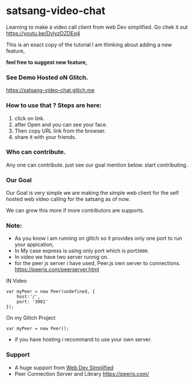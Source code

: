 # satsang-video-chat
Learning to make a video call client from web Dev simplified. Go chek it out https://youtu.be/DvlyzDZDEq4

This is an exact copy of the tutorial I am thinking about adding a new feature, 

**feel free to suggest new feature,** 


### See Demo Hosted oN Glitch.

https://satsang-video-chat.glitch.me

### How to use that ? Steps are here:
1. click on link.
2. after Open and you can see your face.
3. Then copy URL link from the browser.
4. share it with your friends.

### Who can contribute.
Any one can contribute. just see our goal mention below. start contributing.

### Our Goal
Our Goal is very simple we are making the simple web client for the self hosted web video calling for the satsang as of now.

We can grow this more if more contributors are supports.

### Note: 
- As you know i am running on glitch so it provides only one port to run your appication, 
- In My case express is using only port which is port`3000`.
- In video we have two server runnig on.
- for the peer js server i have used, Peer.js own server to connections. https://peerjs.com/peerserver.html

IN Video
```
var myPeer = new Peer(undefined, {
    host:'/',
    port: '3001'
}); 
```
On my Glitch Project

```
var myPeer = new Peer(); 
```
- if you have hosting i recommand to use your own server.


### Support

- A huge support from [Web Dev Simplified](https://github.com/WebDevSimplified/Zoom-Clone-With-WebRTC)
- Peer Connection Server and Library https://peerjs.com/

